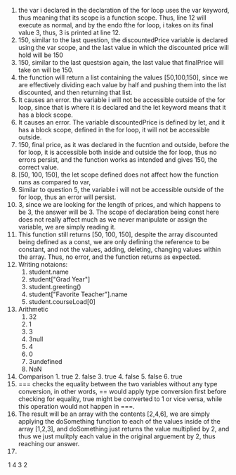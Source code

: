 1. the var i declared in the declaration of the for loop uses the var keyword, thus meaning that its scope is a function scope. Thus, line 12 will execute as normal, and by the endo fthe for loop, i takes on its final value 3, thus, 3 is printed at line 12.
2. 150, similar to the last question, the discountedPrice variable is declared using the var scope, and the last value in which the discounted price will hold will be 150
3. 150, similar to the last questsion again, the last value that finalPrice will take on will be 150.
4. the function will return a list containing the values [50,100,150], since we are effectively dividing each value by half and pushing them into the list discounted, and then returning that list.
5. It causes an error. the variable i will not be accessible outside of the for loop, since that is where it is declared and the let keyword means that it has a block scope. 
6. It causes an error. The variable discountedPrice is defined by let, and it has a block scope, defined in the for loop, it will not be accessible outside.
7. 150, final price, as it was declared in the fucntion and outside, before the for loop, it is accessible both inside and outside the for loop, thus no errors persist, and the function works as intended and gives 150, the correct value.
8. [50, 100, 150], the let scope defined does not affect how the function runs as compared to var, 
9. Similar to question 5, the variable i will not be accessible outside of the for loop, thus an error will persist.
10. 3, since we are looking for the length of prices, and which happens to be 3, the answer will be 3. The scope of declaration being const here does not really affect much as we never manipulate or assign the variable, we are simply reading it.
11. This function still returns [50, 100, 150], despite the array discounted being defined as a const, we are only defining the reference to be constant, and not the values, adding, deleting, changing values within the array. Thus, no error, and the function returns as expected.
12. Writing notaions:
    1. student.name
    2. student["Grad Year"]
    3. student.greeting()
    4. student["Favorite Teacher"].name
    5. student.courseLoad[0]
13. Arithmetic
    1. 32
    2. 1
    3. 3
    4. 3null
    5. 4
    6. 0
    7. 3undefined
    8. NaN
14.  Comparison
    1.  true
    2.  false
    3.  true
    4.  false
    5.  false
    6.  true
15. === checks the equality between the two variables without any type conversion, in other words, == would apply type conversion first before checking for equality, true might be converted to 1 or vice versa, while this operation would not happen in ===.
17. The result will be an array with the contents [2,4,6], we are simply applying the doSomething function to each of the values inside of the array [1,2,3], and doSomething just returns the value multiplied by 2, and thus we just mulitply each value in the original arguement by 2, thus reaching our answer.
19. 
1
4
3
2
